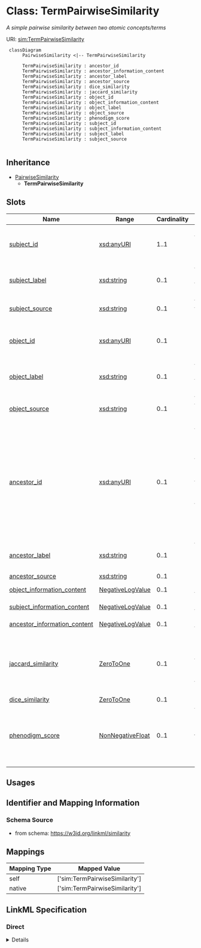 # Class: TermPairwiseSimilarity
_A simple pairwise similarity between two atomic concepts/terms_





URI: [sim:TermPairwiseSimilarity](https://w3id.org/linkml/similarity/TermPairwiseSimilarity)




```{mermaid}
 classDiagram
      PairwiseSimilarity <|-- TermPairwiseSimilarity
      
      TermPairwiseSimilarity : ancestor_id
      TermPairwiseSimilarity : ancestor_information_content
      TermPairwiseSimilarity : ancestor_label
      TermPairwiseSimilarity : ancestor_source
      TermPairwiseSimilarity : dice_similarity
      TermPairwiseSimilarity : jaccard_similarity
      TermPairwiseSimilarity : object_id
      TermPairwiseSimilarity : object_information_content
      TermPairwiseSimilarity : object_label
      TermPairwiseSimilarity : object_source
      TermPairwiseSimilarity : phenodigm_score
      TermPairwiseSimilarity : subject_id
      TermPairwiseSimilarity : subject_information_content
      TermPairwiseSimilarity : subject_label
      TermPairwiseSimilarity : subject_source
      

```





## Inheritance
* [PairwiseSimilarity](PairwiseSimilarity.md)
    * **TermPairwiseSimilarity**



## Slots

| Name | Range | Cardinality | Description  | Info |
| ---  | --- | --- | --- | --- |
| [subject_id](subject_id.md) | [xsd:anyURI](http://www.w3.org/2001/XMLSchema#anyURI) | 1..1 | The first of the two entities being compared  | . |
| [subject_label](subject_label.md) | [xsd:string](http://www.w3.org/2001/XMLSchema#string) | 0..1 | the label or name for the first entity  | . |
| [subject_source](subject_source.md) | [xsd:string](http://www.w3.org/2001/XMLSchema#string) | 0..1 | the source for the first entity  | . |
| [object_id](object_id.md) | [xsd:anyURI](http://www.w3.org/2001/XMLSchema#anyURI) | 0..1 | The second of the two entities being compared  | . |
| [object_label](object_label.md) | [xsd:string](http://www.w3.org/2001/XMLSchema#string) | 0..1 | the label or name for the second entity  | . |
| [object_source](object_source.md) | [xsd:string](http://www.w3.org/2001/XMLSchema#string) | 0..1 | the source for the second entity  | . |
| [ancestor_id](ancestor_id.md) | [xsd:anyURI](http://www.w3.org/2001/XMLSchema#anyURI) | 0..1 | the most recent common ancestor of the two compared entities. If there are multiple MRCAs then the most informative one is selected  | . |
| [ancestor_label](ancestor_label.md) | [xsd:string](http://www.w3.org/2001/XMLSchema#string) | 0..1 | the name or label of the ancestor concept  | . |
| [ancestor_source](ancestor_source.md) | [xsd:string](http://www.w3.org/2001/XMLSchema#string) | 0..1 | None  | . |
| [object_information_content](object_information_content.md) | [NegativeLogValue](NegativeLogValue.md) | 0..1 | The IC of the object  | . |
| [subject_information_content](subject_information_content.md) | [NegativeLogValue](NegativeLogValue.md) | 0..1 | The IC of the subject  | . |
| [ancestor_information_content](ancestor_information_content.md) | [NegativeLogValue](NegativeLogValue.md) | 0..1 | The IC of the object  | . |
| [jaccard_similarity](jaccard_similarity.md) | [ZeroToOne](ZeroToOne.md) | 0..1 | The number of concepts in the intersection divided by the number in the union  | . |
| [dice_similarity](dice_similarity.md) | [ZeroToOne](ZeroToOne.md) | 0..1 | None  | . |
| [phenodigm_score](phenodigm_score.md) | [NonNegativeFloat](NonNegativeFloat.md) | 0..1 | the geometric mean of the jaccard similarity and the information content  | . |


## Usages



## Identifier and Mapping Information







### Schema Source


* from schema: https://w3id.org/linkml/similarity







## Mappings

| Mapping Type | Mapped Value |
| ---  | ---  |
| self | ['sim:TermPairwiseSimilarity'] |
| native | ['sim:TermPairwiseSimilarity'] |


## LinkML Specification

<!-- TODO: investigate https://stackoverflow.com/questions/37606292/how-to-create-tabbed-code-blocks-in-mkdocs-or-sphinx -->

### Direct

<details>
```yaml
name: TermPairwiseSimilarity
description: A simple pairwise similarity between two atomic concepts/terms
from_schema: https://w3id.org/linkml/similarity
is_a: PairwiseSimilarity

```
</details>

### Induced

<details>
```yaml
name: TermPairwiseSimilarity
description: A simple pairwise similarity between two atomic concepts/terms
from_schema: https://w3id.org/linkml/similarity
is_a: PairwiseSimilarity
attributes:
  subject_id:
    name: subject_id
    description: The first of the two entities being compared
    from_schema: https://w3id.org/linkml/similarity
    slot_uri: sssom:subject_id
    alias: subject_id
    owner: TermPairwiseSimilarity
    range: uriorcurie
    required: true
  subject_label:
    name: subject_label
    description: the label or name for the first entity
    from_schema: https://w3id.org/linkml/similarity
    slot_uri: sssom:subject_label
    alias: subject_label
    owner: TermPairwiseSimilarity
    range: string
  subject_source:
    name: subject_source
    description: the source for the first entity
    from_schema: https://w3id.org/linkml/similarity
    slot_uri: sssom:subject_source
    alias: subject_source
    owner: TermPairwiseSimilarity
    range: string
  object_id:
    name: object_id
    description: The second of the two entities being compared
    from_schema: https://w3id.org/linkml/similarity
    slot_uri: sssom:object_id
    alias: object_id
    owner: TermPairwiseSimilarity
    range: uriorcurie
  object_label:
    name: object_label
    description: the label or name for the second entity
    from_schema: https://w3id.org/linkml/similarity
    slot_uri: sssom:object_label
    alias: object_label
    owner: TermPairwiseSimilarity
    range: string
  object_source:
    name: object_source
    description: the source for the second entity
    from_schema: https://w3id.org/linkml/similarity
    slot_uri: sssom:object_source
    alias: object_source
    owner: TermPairwiseSimilarity
    range: string
  ancestor_id:
    name: ancestor_id
    description: the most recent common ancestor of the two compared entities. If
      there are multiple MRCAs then the most informative one is selected
    todos:
    - decide on what to do when there are multiple possible ancestos
    from_schema: https://w3id.org/linkml/similarity
    alias: ancestor_id
    owner: TermPairwiseSimilarity
    range: uriorcurie
  ancestor_label:
    name: ancestor_label
    description: the name or label of the ancestor concept
    from_schema: https://w3id.org/linkml/similarity
    alias: ancestor_label
    owner: TermPairwiseSimilarity
    range: string
  ancestor_source:
    name: ancestor_source
    from_schema: https://w3id.org/linkml/similarity
    alias: ancestor_source
    owner: TermPairwiseSimilarity
    range: string
  object_information_content:
    name: object_information_content
    description: The IC of the object
    from_schema: https://w3id.org/linkml/similarity
    is_a: information_content
    alias: object_information_content
    owner: TermPairwiseSimilarity
    range: NegativeLogValue
  subject_information_content:
    name: subject_information_content
    description: The IC of the subject
    from_schema: https://w3id.org/linkml/similarity
    is_a: information_content
    alias: subject_information_content
    owner: TermPairwiseSimilarity
    range: NegativeLogValue
  ancestor_information_content:
    name: ancestor_information_content
    description: The IC of the object
    from_schema: https://w3id.org/linkml/similarity
    is_a: information_content
    alias: ancestor_information_content
    owner: TermPairwiseSimilarity
    range: NegativeLogValue
  jaccard_similarity:
    name: jaccard_similarity
    description: The number of concepts in the intersection divided by the number
      in the union
    from_schema: https://w3id.org/linkml/similarity
    is_a: score
    alias: jaccard_similarity
    owner: TermPairwiseSimilarity
    range: ZeroToOne
  dice_similarity:
    name: dice_similarity
    from_schema: https://w3id.org/linkml/similarity
    is_a: score
    alias: dice_similarity
    owner: TermPairwiseSimilarity
    range: ZeroToOne
  phenodigm_score:
    name: phenodigm_score
    description: the geometric mean of the jaccard similarity and the information
      content
    from_schema: https://w3id.org/linkml/similarity
    is_a: score
    alias: phenodigm_score
    owner: TermPairwiseSimilarity
    range: NonNegativeFloat
    equals_expression: sqrt({jaccard_similarity} * {information_content})

```
</details>